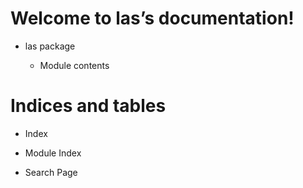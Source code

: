 <!-- las documentation master file, created by
sphinx-quickstart on Fri Feb  7 17:52:00 2020.
You can adapt this file completely to your liking, but it should at least
contain the root `toctree` directive. -->
# Welcome to las’s documentation!


* las package


    * Module contents


# Indices and tables


* Index


* Module Index


* Search Page
